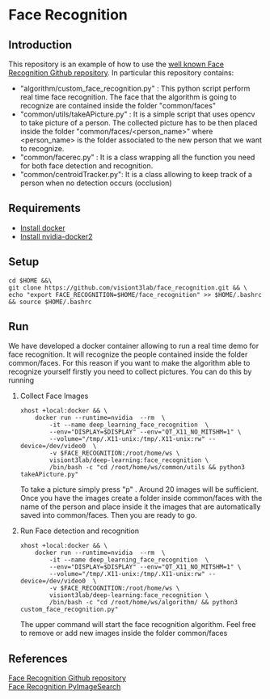 # Face Recognition

## Introduction

This repository is an example of how to use the [well known Face Recognition Github repository](https://github.com/ageitgey/face_recognition).
In particular this repository contains:

* "algorithm/custom_face_recognition.py" : This python script perform real time face recognition. The face that the algorithm is going to recognize are contained inside the folder "common/faces"
* "common/utils/takeAPicture.py" : It is a simple script that uses opencv to take picture of a person. The collected picture has to be then placed inside the folder "common/faces/<person_name>" where
<person_name> is the folder associated to the new person that we want to recognize.
* "common/facerec.py" : It is a class wrapping all the function you need for both face detection and recognition.
* "common/centroidTracker.py": It is a class allowing to keep track of a person when no detection occurs (occlusion)

## Requirements

* [Install docker](https://www.digitalocean.com/community/tutorials/how-to-install-and-use-docker-on-ubuntu-18-04)
* [Install nvidia-docker2](https://github.com/NVIDIA/nvidia-docker)


## Setup

```
cd $HOME &&\
git clone https://github.com/visiont3lab/face_recognition.git && \
echo "export FACE_RECOGNITION=$HOME/face_recognition" >> $HOME/.bashrc && source $HOME/.bashrc
```

## Run
We have developed a docker container allowing to run a real time demo for face recognition. It will recognize the people contained inside the folder common/faces.
For this reason if you want to make the algorithm able to recognize yourself firstly you need to collect pictures. You can do this by running

1. Collect Face Images

    ```
    xhost +local:docker && \
        docker run --runtime=nvidia  --rm  \
            -it --name deep_learning_face_recognition  \
            --env="DISPLAY=$DISPLAY" --env="QT_X11_NO_MITSHM=1" \
            --volume="/tmp/.X11-unix:/tmp/.X11-unix:rw" --device=/dev/video0  \
            -v $FACE_RECOGNITION:/root/home/ws \
            visiont3lab/deep-learning:face_recognition \
            /bin/bash -c "cd /root/home/ws/common/utils && python3 takeAPicture.py"
    ```
    To take a picture simply press "p" . Around 20 images will be sufficient. Once you have the images create a folder inside common/faces with the name of the person and place inside it the images that are automatically saved into common/faces. Then you are ready to go.

2. Run Face detection and recognition

    ```
    xhost +local:docker && \
        docker run --runtime=nvidia  --rm  \
            -it --name deep_learning_face_recognition  \
            --env="DISPLAY=$DISPLAY" --env="QT_X11_NO_MITSHM=1" \
            --volume="/tmp/.X11-unix:/tmp/.X11-unix:rw" --device=/dev/video0  \
            -v $FACE_RECOGNITION:/root/home/ws \
            visiont3lab/deep-learning:face_recognition \
            /bin/bash -c "cd /root/home/ws/algorithm/ && python3 custom_face_recognition.py"
    ```
    The upper command will start the face recognition algorithm. Feel free to remove or add new images inside the folder common/faces

## References
[Face Recognition Github repository](https://github.com/ageitgey/face_recognition) <br>
[Face Recognition PyImageSearch](https://www.pyimagesearch.com/2018/06/18/face-recognition-with-opencv-python-and-deep-learning/)
